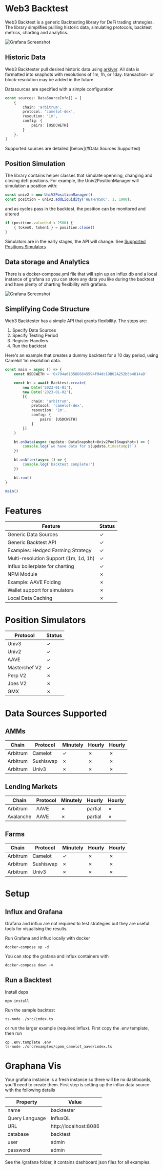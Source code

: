 
# Web3 Backtest

Web3 Backtest is a generic Backtesting library for DeFi trading strategies. The library simplifies pullling historic data, simulating protocols, backtest metrics, charting and analytics. 

![Grafana Screenshot](./img/architecture.png)

## Historic Data
Web3 Backtester pull desired historic data using [arkiver](https://github.com/RoboVault/robo-arkiver). All data is formatted into snaphots with resolutions of 1m, 1h, or 1day. transaction- or block-resolution may be added in the future.  

Datasources are specified with a simple configuration
```ts 
const sources: DataSourceInfo[] = [
    {
        chain: 'arbitrum',
        protocol: 'camelot-dex',
        resoution: '1m',
        config: {
            pairs: [USDCWETH]
        }
    },
]
```
Supported sources are detailed [below](#Data Sources Supported)

## Position Simulation

The library contains helper classes that simulate openning, changing and closing defi positions. For example, the Univ2PositionManager will simulation a position with:

```ts
const univ2 = new UniV2PositionManager()
const position = univ2.addLiquidity('WETH/USDC', 1, 1900);
```

and as cycles pass in the backtest, the position can be monitored and altered
```ts
if (position.valueUsd < 2500) {
    { token0, token1 } = position.close()
}
```

Simulators are in the early stages, the API will change. See [Supported Positions Simulators](#Position-Simulators)

## Data storage and Analytics

There is a docker-compose.yml file that will spin up an influx db and a local instance of grafana so you can store any data you like during the backtest and have plenty of charting flexibility with grafana. 

![Grafana Screenshot](./img/grafana.png)


## Simplifying Code Structure

Web3 Backtester has a simple API that grants flexibility. The steps are:
1. Specify Data Sources
2. Specify Testing Period
3. Register Handlers
4. Run the backtest

Here's an example that creates a dummy backtest for a 10 day period, using Camelot 1m resolution data. 

```ts
const main = async () => {
    const USDCWETH = '0x794a61358D6845594F94dc1DB02A252b5b4814aD'

    const bt = await Backtest.create(
        new Date('2023-01-01'), 
        new Date('2023-01-02'), 
        [{
            chain: 'arbitrum',
            protocol: 'camelot-dex',
            resoution: '1m',
            config: {
                pairs: [USDCWETH]
            }
        }]
    )

    bt.onData(async (update: DataSnapshot<Univ2PoolSnapshot>) => {
        console.log(`we have data for ${update.timestamp}!`)
    })

    bt.onAfter(async () => {
        console.log('backtest complete!')
    })

    bt.run()
}

main()
```

# Features
| Feature | Status  |
| -------- | -------- |
| Generic Data Sources | &check; |
| Generic Backtest API | &check; |
| Examples: Hedged Farming Strategy | &check; |
| Multi-resolution Support (1m, 1d, 1h) | &check; |
| Influx boilerplate for charting | &check; |
| NPM Module | &cross; |
| Example: AAVE Folding | &cross; |
| Wallet support for simulators | &cross; |
| Local Data Caching | &cross; |

# Position Simulators
| Protocol         | Status     |
| ---------------- | --------   |
| Univ3            | &check;    |
| Univ2            | &check;    |
| AAVE             | &check;    |
| Masterchef V2    | &check;    |
| Perp V2          | &cross;    |
| Joes V2          | &cross;    |
| GMX              | &cross;    |

# Data Sources Supported
## AMMs
| Chain    | Protocol  | Minutely | Hourly  | Hourly  |
| -------- | --------  | ---------| ------- | ------- |
| Arbitrum | Camelot   | &check;  | &cross; | &cross; |
| Arbitrum | Sushiswap | &cross;  | &cross; | &cross; |
| Arbitrum | Univ3     | &cross;  | &cross; | &cross; |

## Lending Markets
| Chain    | Protocol  | Minutely | Hourly  | Hourly  |
| -------- | --------  | ---------| ------- | ------- |
| Arbitrum | AAVE      | &cross;  | partial | &cross; |
| Avalanche| AAVE      | &cross;  | partial | &cross; |

## Farms
| Chain    | Protocol  | Minutely | Hourly  | Hourly  |
| -------- | --------  | ---------| ------- | ------- |
| Arbitrum | Camelot   | &check;  | &cross; | &cross; |
| Arbitrum | Sushiswap | &cross;  | &cross; | &cross; |
| Arbitrum | Univ3     | &cross;  | &cross; | &cross; |

# Setup

## Influx and Grafana

Grafana and influx are not required to test strategies but they are useful tools for visualising the results.

Run Grafana and influx locally with docker

```
docker-compose up -d
```

You can stop the grafana and influx containers with

```
docker-compose down -v
```

## Run a Backtest

Install deps

```
npm install
```

Run the sample backtest

```
ts-node ./src/index.ts
```

or run the larger example (required influx). First copy the .env template, then run

```
cp .env.template .env
ts-node ./src/examples/cpmm_camelot_aave/index.ts
```


# Graphana Vis

Your grafana instance is a fresh instance so there will be no dashboards, you'll need to create them. First step is setting up the influx data source with the following details

| Property       | Value                 |
| ---------------- | ----------------------- |
| name           | backtester            |
| Query Language | InfluxQL              |
| URL            | http://localhost:8086 |
| database       | backtest              |
| user           | admin                 |
| password       | admin                 |

See the /grafana folder, it contains dashboard json files for all examples. 


